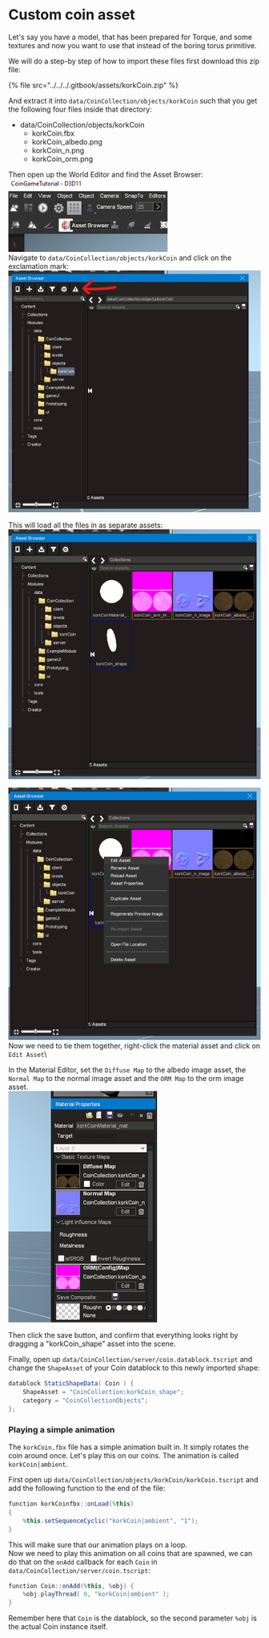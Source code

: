 # Custom coin asset

Let's say you have a model, that has been prepared for Torque, and some textures and now you want to use that instead of the boring torus primitive.

We will do a step-by step of how to import these files first download this zip file:

{% file src="../../../.gitbook/assets/korkCoin.zip" %}

And extract it into `data/CoinCollection/objects/korkCoin` such that you get the following four files inside that directory:

* data/CoinCollection/objects/korkCoin
  * korkCoin.fbx
  * korkCoin\_albedo.png
  * korkCoin\_n.png
  * korkCoin\_orm.png

Then open up the World Editor and find the Asset Browser:\
![](<../../../.gitbook/assets/image (1).png>)\
Navigate to `data/CoinCollection/objects/korkCoin` and click on the exclamation mark:\
![](<../../../.gitbook/assets/image (5) (1).png>)

This will load all the files in as separate assets:\
![](<../../../.gitbook/assets/image (2).png>)

![](../../../.gitbook/assets/image.png)\
Now we need to tie them together, right-click the material asset and click on `Edit Asset`\


In the Material Editor, set the `Diffuse Map` to the albedo image asset, the `Normal Map` to the normal image asset and the `ORM Map` to the orm image asset.\
![](<../../../.gitbook/assets/image (10).png>)

Then click the save button, and confirm that everything looks right by dragging a "korkCoin\_shape" asset into the scene.

Finally, open up `data/CoinCollection/server/coin.datablock.tscript` and change the `ShapeAsset` of your Coin datablock to this newly imported shape:

```csharp
datablock StaticShapeData( Coin ) {
    ShapeAsset = "CoinCollection:korkCoin_shape";
    category = "CoinCollectionObjects";
};
```

### Playing a simple animation

The `korkCoin.fbx` file has a simple animation built in. It simply rotates the coin around once. Let's play this on our coins. The animation is called `korkCoin|ambient`.

First open up `data/CoinCollection/objects/korkCoin/korkCoin.tscript` and add the following function to the end of the file:

```csharp
function korkCoinfbx::onLoad(%this)
{
    %this.setSequenceCyclic("korkCoin|ambient", "1");
}
```

This will make sure that our animation plays on a loop. \
Now we need to play this animation on all coins that are spawned, we can do that on the `onAdd` callback for each `Coin` in `data/CoinCollection/server/coin.tscript`:

```csharp
function Coin::onAdd(%this, %obj) {
    %obj.playThread( 0, "korkCoin|ambient" );
}
```

Remember here that `Coin` is the datablock, so the second parameter `%obj` is the actual Coin instance itself.&#x20;
